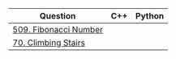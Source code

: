 

| Question | C++ | Python| 
|----------|-----|-------|
|[509. Fibonacci Number](https://leetcode.com/problems/fibonacci-number/)|| |
|[70. Climbing Stairs](https://leetcode.com/problems/climbing-stairs/)|||
